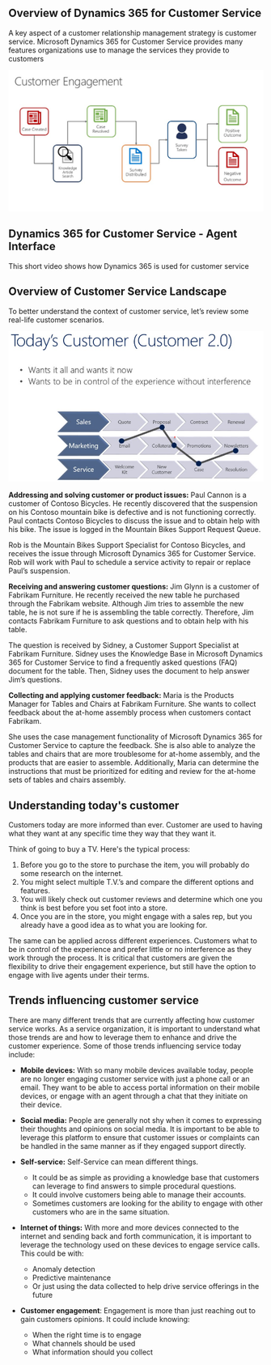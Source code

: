 ## Overview of Dynamics 365 for Customer Service

A key aspect of a customer relationship management strategy is customer service. Microsoft Dynamics 365 for Customer Service provides many features organizations use to manage the services they provide to customers

![Customer Engagement Case Flow](../media/customer-engagement.jpg)

## Dynamics 365 for Customer Service  - Agent Interface

This short video shows how Dynamics 365 is used for customer service

## Overview of Customer Service Landscape

To better understand the context of customer service, let’s review some real-life customer scenarios.

![Today's Customer across sales, service and marketing. ](../media/customer-engagement2.png)

**Addressing and solving customer or product issues:**  Paul Cannon is a customer of Contoso Bicycles. He recently discovered that the suspension on his Contoso mountain bike is defective and is not functioning correctly. Paul contacts Contoso Bicycles to discuss the issue and to obtain help with his bike. The issue is logged in the Mountain Bikes Support Request Queue.

Rob is the Mountain Bikes Support Specialist for Contoso Bicycles, and receives the issue through Microsoft Dynamics 365 for Customer Service. Rob will work with Paul to schedule a service activity to repair or replace Paul’s suspension.

**Receiving and answering customer questions:**  Jim Glynn is a customer of Fabrikam Furniture. He recently received the new table he purchased through the Fabrikam website.  Although Jim tries to assemble the new table, he is not sure if he is assembling the table correctly.  Therefore, Jim contacts Fabrikam Furniture to ask questions and to obtain help with his table.

The question is received by Sidney, a Customer Support Specialist at Fabrikam Furniture.  Sidney uses the Knowledge Base in Microsoft Dynamics 365 for Customer Service to find a frequently asked questions (FAQ) document for the table. Then, Sidney uses the document to help answer Jim’s questions.

**Collecting and applying customer feedback:** Maria is the Products Manager for Tables and Chairs at Fabrikam Furniture. She wants to collect feedback about the at-home assembly process when customers contact Fabrikam.

She uses the case management functionality of Microsoft Dynamics 365 for Customer Service to capture the feedback. She is also able to analyze the tables and chairs that are more troublesome for at-home assembly, and the products that are easier to assemble. Additionally, Maria can determine the instructions that must be prioritized for editing and review for the at-home sets of tables and chairs assembly.

## Understanding today's customer

Customers today are more informed than ever.  Customer are used to having what they want at any specific time they way that they want it.

Think of going to buy a TV.  Here's the typical process:

1. Before you go to the store to purchase the item, you will probably do some research on the internet.
1. You might select multiple T.V.’s and compare the different options and features.
1. You will likely check out customer reviews and determine which one you think is best before you set foot into a store.
1. Once you are in the store, you might engage with a sales rep, but you already have a good idea as to what you are looking for.

The same can be applied across different experiences.  Customers what to be in control of the experience and prefer little or no interference as they work through the process.  It is critical that customers are given the flexibility to drive their engagement experience, but still have the option to engage with live agents under their terms.

## Trends influencing customer service

There are many different trends that are currently affecting how customer service works.  As a service organization, it is important to understand what those trends are and how to leverage them to enhance and drive the customer experience.  Some of those trends influencing service today include:

- **Mobile devices:**  With so many mobile devices available today, people are no longer engaging customer service with just a phone call or an email.  They want to be able to access portal information on their mobile devices, or engage with an agent through a chat that they initiate on their device.

- **Social media:**  People are generally not shy when it comes to expressing their thoughts and opinions on social media.  It is important to be able to leverage this platform to ensure that customer issues or complaints can be handled in the same manner as if they engaged support directly.

- **Self-service:** Self-Service can mean different things.
  - It could be as simple as providing a knowledge base that customers can leverage to find answers to simple procedural questions.
  - It could involve customers being able to manage their accounts.
  - Sometimes customers are looking for the ability to engage with other customers who are in the same situation.

- **Internet of things:**  With more and more devices connected to the internet and sending back and forth communication, it is important to leverage the technology used on these devices to engage service calls.  This could be with:
  - Anomaly detection
  - Predictive maintenance
  - Or just using the data collected to help drive service offerings in the future

- **Customer engagement**: Engagement is more than just reaching out to gain customers opinions.  It could include knowing:
  - When the right time is to engage
  - What channels should be used
  - What information should you collect